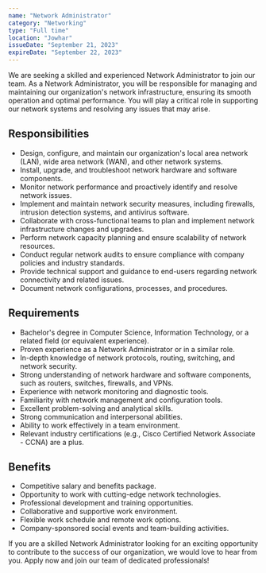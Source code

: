```yaml
---
name: "Network Administrator"
category: "Networking"
type: "Full time"
location: "Jowhar"
issueDate: "September 21, 2023"
expireDate: "September 22, 2023"
---
```


We are seeking a skilled and experienced Network Administrator to join our team. As a Network Administrator, you will be responsible for managing and maintaining our organization's network infrastructure, ensuring its smooth operation and optimal performance. You will play a critical role in supporting our network systems and resolving any issues that may arise.

## Responsibilities

- Design, configure, and maintain our organization's local area network (LAN), wide area network (WAN), and other network systems.
- Install, upgrade, and troubleshoot network hardware and software components.
- Monitor network performance and proactively identify and resolve network issues.
- Implement and maintain network security measures, including firewalls, intrusion detection systems, and antivirus software.
- Collaborate with cross-functional teams to plan and implement network infrastructure changes and upgrades.
- Perform network capacity planning and ensure scalability of network resources.
- Conduct regular network audits to ensure compliance with company policies and industry standards.
- Provide technical support and guidance to end-users regarding network connectivity and related issues.
- Document network configurations, processes, and procedures.

## Requirements

- Bachelor's degree in Computer Science, Information Technology, or a related field (or equivalent experience).
- Proven experience as a Network Administrator or in a similar role.
- In-depth knowledge of network protocols, routing, switching, and network security.
- Strong understanding of network hardware and software components, such as routers, switches, firewalls, and VPNs.
- Experience with network monitoring and diagnostic tools.
- Familiarity with network management and configuration tools.
- Excellent problem-solving and analytical skills.
- Strong communication and interpersonal abilities.
- Ability to work effectively in a team environment.
- Relevant industry certifications (e.g., Cisco Certified Network Associate - CCNA) are a plus.

## Benefits

- Competitive salary and benefits package.
- Opportunity to work with cutting-edge network technologies.
- Professional development and training opportunities.
- Collaborative and supportive work environment.
- Flexible work schedule and remote work options.
- Company-sponsored social events and team-building activities.

If you are a skilled Network Administrator looking for an exciting opportunity to contribute to the success of our organization, we would love to hear from you. Apply now and join our team of dedicated professionals!
